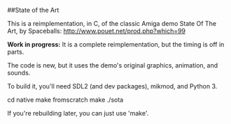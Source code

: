##State of the Art

This is a reimplementation, in C, of the classic Amiga demo State Of The Art, by Spaceballs: http://www.pouet.net/prod.php?which=99

**Work in progress:** It is a complete reimplementation, but the timing is off in parts.

The code is new, but it uses the demo's original graphics, animation, and sounds.

To build it, you'll need SDL2 (and dev packages), mikmod, and Python 3.

cd native
make fromscratch
make
./sota

If you're rebuilding later, you can just use 'make'.

